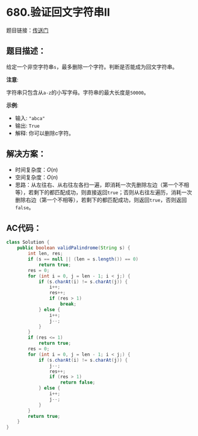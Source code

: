 # 680.验证回文字符串Ⅱ
题目链接：[传送门](https://leetcode-cn.com/problems/valid-palindrome-ii/)

## 题目描述：
给定一个非空字符串`s`，最多删除一个字符。判断是否能成为回文字符串。

**注意**:

字符串只包含从`a-z`的小写字母。字符串的最大长度是`50000`。

**示例**:

- 输入: `"abca"`
- 输出: `True`
- 解释: 你可以删除c字符。

## 解决方案：
- 时间复杂度：$O(n)$
- 空间复杂度：$O(n)$
- 思路：从左往右、从右往左各扫一遍，即消耗一次先删除左边（第一个不相等），若剩下的都匹配成功，则直接返回`true`；否则从右往左遍历，消耗一次删除右边（第一个不相等），若剩下的都匹配成功，则返回`true`，否则返回`false`。

## AC代码：
```java
class Solution {
	public boolean validPalindrome(String s) {
		int len, res;
		if (s == null || (len = s.length()) == 0)
			return true;
		res = 0;
		for (int i = 0, j = len - 1; i < j;) {
			if (s.charAt(i) != s.charAt(j)) {
				i++;
				res++;
				if (res > 1)
					break;
			} else {
				i++;
				j--;
			}
		}
		if (res <= 1)
			return true;
		res = 0;
		for (int i = 0, j = len - 1; i < j;) {
			if (s.charAt(i) != s.charAt(j)) {
				j--;
				res++;
				if (res > 1)
					return false;
			} else {
				i++;
				j--;
			}
		}
		return true;
	}
}
```